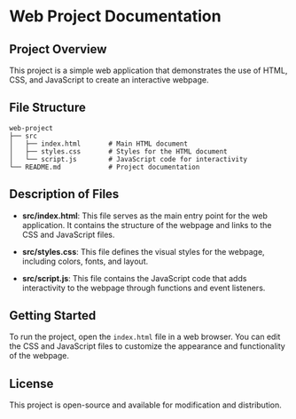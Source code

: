 # Web Project Documentation

## Project Overview
This project is a simple web application that demonstrates the use of HTML, CSS, and JavaScript to create an interactive webpage.

## File Structure
```
web-project
├── src
│   ├── index.html       # Main HTML document
│   ├── styles.css       # Styles for the HTML document
│   └── script.js        # JavaScript code for interactivity
└── README.md            # Project documentation
```

## Description of Files
- **src/index.html**: This file serves as the main entry point for the web application. It contains the structure of the webpage and links to the CSS and JavaScript files.
  
- **src/styles.css**: This file defines the visual styles for the webpage, including colors, fonts, and layout.

- **src/script.js**: This file contains the JavaScript code that adds interactivity to the webpage through functions and event listeners.

## Getting Started
To run the project, open the `index.html` file in a web browser. You can edit the CSS and JavaScript files to customize the appearance and functionality of the webpage.

## License
This project is open-source and available for modification and distribution.
